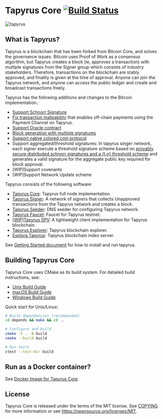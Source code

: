 Tapyrus Core [![Build Status](https://github.com/chaintope/tapyrus-core/actions/workflows/daily-test.yml/badge.svg?branch=master)](https://github.com/chaintope/tapyrus-core/actions/workflows/daily-test.yml)
=====================================

![tapyrus](doc/images/tapyrus-logo.png)

What is Tapyrus?
----------------

Tapyrus is a blockchain that has been forked from Bitcoin Core, and solves the governance issues.
Bitcoin uses Proof of Work as a consensus algorithm, but Tapyrus creates a block (ie, approves a transaction)
with multiple signatures from the Signer group which consists of industry stakeholders.
Therefore, transactions on the blockchain are stably approved, and finality is given at the time of approval.
Anyone can join the Tapyrus network, and anyone can access the public ledger and create and broadcast transactions freely.

Tapyrus has the following additions and changes to the Bitcoin implementation.:

* [Support Schnorr Signature](/doc/tapyrus/schnorr_signature.md)
* [Fix transaction malleability](/doc/tapyrus/fix_transaction_malleability.md)
that enables off-chain payments using the Payment Channel on Tapyrus.
* [Support Oracle contract](/doc/tapyrus/script.md)
* [Block generation with multiple signatures](/doc/tapyrus/signedblocks.md)
* [Support native colored coin protocol](/doc/tapyrus/colored_coin.md)
* Support aggregated/threshold signatures: In tapyrus singer network, each signer execute a threshold signature scheme
based on [provably secure distributed schnorr signatures and a {t,n} threshold scheme](http://cacr.uwaterloo.ca/techreports/2001/corr2001-13.ps)
 and generates a valid signature for the aggregate public key required for block approval.
* [WIP]Support covenants
* [WIP]Support Network Update scheme

Tapyrus consists of the following software:

* [Tapyrus Core](https://github.com/chaintope/tapyrus-core): Tapyrus full node implementation.
* [Tapyrus Signer](https://github.com/chaintope/tapyrus-signer): A network of signers that collects Unapproved transactions from the Tapyrus network and creates a block.
* [Tapyrus Seeder](https://github.com/chaintope/tapyrus-seeder): DNS seeder for configuring Tapyrus network.
* [Tapyrus Faucet](https://github.com/chaintope/tapyrus-faucet): Faucet for Tapyrus testnet.
* [[WIP]Tapyrus SPV](https://github.com/chaintope/tapyrus-spv): A lightweight client implementation for Tapyrus blockchain.
* [Tapyrus Explorer](https://github.com/chaintope/tapyrus-explorer): Tapyrus blockchain explorer.
* [Esplora Tapyrus](https://github.com/chaintope/esplora-tapyrus): Tapyrus blockchain index server.

See [Getting Started document](/doc/tapyrus/getting_started.md) for how to install and run tapyrus.

Building Tapyrus Core
---------------------

Tapyrus Core uses CMake as its build system. For detailed build instructions, see:

* [Unix Build Guide](doc/build-unix.md)
* [macOS Build Guide](doc/build-osx.md) 
* [Windows Build Guide](doc/build-windows.md)

Quick start for Unix/Linux:
```bash
# Build dependencies (recommended)
cd depends && make && cd ..

# Configure and build
cmake -S . -B build
cmake --build build

# Run tests
ctest --test-dir build
```

Run as a Docker container?
---------------------------

See [Docker Image for Tapyrus Core](/doc/docker_image.md).

License
-------

Tapyrus Core is released under the terms of the MIT license. See [COPYING](COPYING) for more
information or see https://opensource.org/licenses/MIT.

